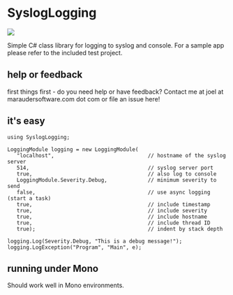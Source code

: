 # SyslogLogging

[![][nuget-img]][nuget]

[nuget]:     https://www.nuget.org/packages/SyslogLogging/
[nuget-img]: https://badge.fury.io/nu/Object.svg

Simple C# class library for logging to syslog and console.  For a sample app please refer to the included test project.

## help or feedback
first things first - do you need help or have feedback?  Contact me at joel at maraudersoftware.com dot com or file an issue here!

## it's easy
```
using SyslogLogging;

LoggingModule logging = new LoggingModule(
   "localhost",                              // hostname of the syslog server
   514,                                      // syslog server port
   true,                                     // also log to console
   LoggingModule.Severity.Debug,             // minimum severity to send
   false,                                    // use async logging (start a task)
   true,                                     // include timestamp
   true,                                     // include severity
   true,                                     // include hostname
   true,                                     // include thread ID
   true);                                    // indent by stack depth

logging.Log(Severity.Debug, "This is a debug message!");
logging.LogException("Program", "Main", e);
```

## running under Mono
Should work well in Mono environments.  
